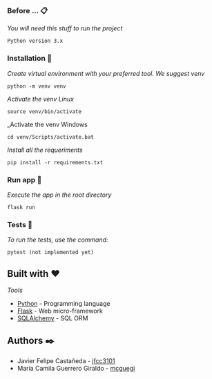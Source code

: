 ### Before ... 📋

_You will need this stuff to run the project_

```
Python version 3.x
```

### Installation 🔧

_Create virtual environment with your preferred tool. We suggest venv_

```
python -m venv venv
```

_Activate the venv Linux_

```
source venv/bin/activate
```

_Activate the venv Windows
```
cd venv/Scripts/activate.bat
```

_Install all the requeriments_

```
pip install -r requirements.txt
```

### Run app 🏃

_Execute the app in the root directory_

```
flask run
```
### Tests 💙

_To run the tests, use the command:_

```
pytest (not implemented yet)
```

## Built with ❤️

_Tools_

* [Python](www.python.org) - Programming language
* [Flask](https://flask.palletsprojects.com/en/1.1.x/) - Web micro-framework
* [SQLAlchemy](www.sqlalchemy.org) - SQL ORM

## Authors ✒️
* Javier Felipe Castañeda - [jfcc3101](https://github.com/jfcc3101)
* María Camila Guerrero Giraldo - [mcguegi](https://github.com/mcguegi/)